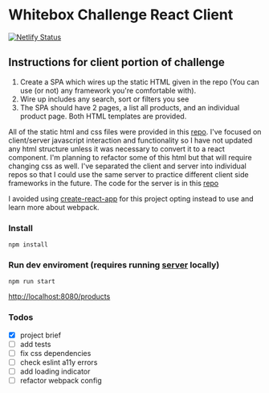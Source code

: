 # Whitebox Challenge React Client
[![Netlify Status](https://api.netlify.com/api/v1/badges/570c35dc-0ba8-47b7-9465-c0979a1f1dab/deploy-status)](https://app.netlify.com/sites/whitebox-react-client/deploys)

## Instructions for client portion of challenge
1. Create a SPA which wires up the static HTML given in the repo (You can use (or not) any framework you're comfortable with).
2. Wire up includes any search, sort or filters you see
3. The SPA should have 2 pages, a list all products, and an individual product page. Both HTML templates are provided.

All of the static html and css files were provided in this [repo](https://github.com/whitebox-co/code-challenge). I've focused on client/server javascript interaction and functionality so I have not updated any html structure unless it was necessary to convert it to a react component. I'm planning to refactor some of this html but that will require changing css as well. I've separated the client and server into individual repos so that I could use the same server to practice different client side frameworks in the future. The code for the server is in this [repo](https://github.com/asasmith/whitebox-challenge-server)

I avoided using [create-react-app](https://github.com/facebook/create-react-app) for this project opting instead to use and learn more about webpack.

### Install
```
npm install
```

### Run dev enviroment (requires running [server](https://github.com/asasmith/whitebox-challenge-server) locally)
```
npm run start
```
[http://localhost:8080/products](http://localhost:8080/products)

### Todos
- [X] project brief
- [ ] add tests
- [ ] fix css dependencies
- [ ] check eslint a11y errors
- [ ] add loading indicator
- [ ] refactor webpack config